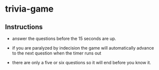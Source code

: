 # trivia-game


## Instructions

* answer the questions before the 15 seconds are up. 

* if you are paralyzed by indecision the game will automatically advance to the next question when the timer runs out

* there are only a five or six questions so it will end before you know it.
